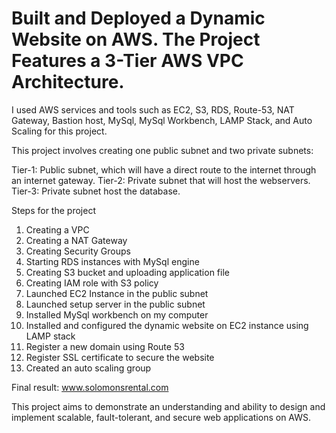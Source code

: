 # Built and Deployed a Dynamic Website on AWS. The Project Features a 3-Tier AWS VPC Architecture.



I used AWS services and tools such as EC2, S3, RDS, Route-53, NAT Gateway, Bastion host, MySql, MySql Workbench, LAMP Stack, and Auto Scaling for this project.

This project involves creating one public subnet and two private subnets:

Tier-1: Public subnet, which will have a direct route to the internet through an internet gateway.
Tier-2: Private subnet that will host the webservers.
Tier-3: Private subnet host the database.

Steps for the project
1. Creating a VPC
2. Creating a NAT Gateway
3. Creating Security Groups
4. Starting RDS instances with MySql engine
5. Creating S3 bucket and uploading application file
6. Creating IAM role with S3 policy
7. Launched EC2 Instance in the public subnet
8. Launched setup server in the public subnet
9. Installed MySql workbench on my computer
10. Installed and configured the dynamic website on EC2 instance using LAMP stack
11. Register a new domain using Route 53
12. Register SSL certificate to secure the website
13. Created an auto scaling group

Final result: www.solomonsrental.com

This project aims to demonstrate an understanding and ability to design and implement scalable, fault-tolerant, and secure web applications on AWS.
